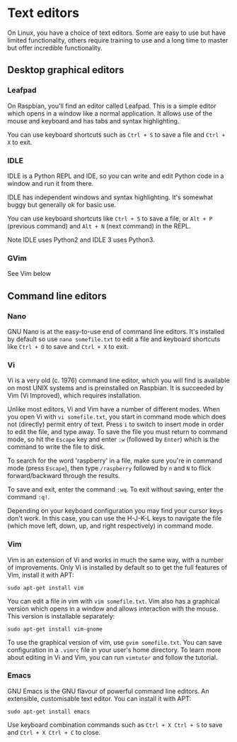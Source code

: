 # Text editors

On Linux, you have a choice of text editors. Some are easy to use but have limited functionality, others require training to use and a long time to master but offer incredible functionality.

## Desktop graphical editors

### Leafpad

On Raspbian, you'll find an editor called Leafpad. This is a simple editor which opens in a window like a normal application. It allows use of the mouse and keyboard and has tabs and syntax highlighting.

You can use keyboard shortcuts such as `Ctrl + S` to save a file and `Ctrl + X` to exit.

### IDLE

IDLE is a Python REPL and IDE, so you can write and edit Python code in a window and run it from there.

IDLE has independent windows and syntax highlighting. It's somewhat buggy but generally ok for basic use.

You can use keyboard shortcuts like `Ctrl + S` to save a file, or `Alt + P` (previous command) and `Alt + N` (next command) in the REPL.

Note IDLE uses Python2 and IDLE 3 uses Python3.

### GVim

See Vim below

## Command line editors

### Nano

GNU Nano is at the easy-to-use end of command line editors. It's installed by default so use `nano somefile.txt` to edit a file and keyboard shortcuts like `Ctrl + O` to save and `Ctrl + X` to exit.

### Vi

Vi is a very old (c. 1976) command line editor, which you will find is available on most UNIX systems and is preinstalled on Raspbian. It is succeeded by Vim (Vi Improved), which requires installation.

Unlike most editors, Vi and Vim have a number of different modes. When you open Vi with `vi somefile.txt`, you start in command mode which does not (directly) permit entry of text. Press `i` to switch to insert mode in order to edit the file, and type away. To save the file you must return to command mode, so hit the `Escape` key and enter `:w` (followed by `Enter`) which is the command to write the file to disk.

To search for the word 'raspberry' in a file, make sure you're in command mode (press `Escape`), then type `/raspberry` followed by `n` and `N` to flick forward/backward through the results.

To save and exit, enter the command `:wq`. To exit without saving, enter the command `:q!`.

Depending on your keyboard configuration you may find your cursor keys don't work. In this case, you can use the H-J-K-L keys to navigate the file (which move left, down, up, and right respectively) in command mode.

### Vim

Vim is an extension of Vi and works in much the same way, with a number of improvements. Only Vi is installed by default so to get the full features of Vim, install it with APT:

```
sudo apt-get install vim
```

You can edit a file in vim with `vim somefile.txt`. Vim also has a graphical version which opens in a window and allows interaction with the mouse. This version is installable separately:

```
sudo apt-get install vim-gnome
```

To use the graphical version of vim, use `gvim somefile.txt`. You can save configuration in a `.vimrc` file in your user's home directory. To learn more about editing in Vi and Vim, you can run `vimtutor` and follow the tutorial.

### Emacs

GNU Emacs is the GNU flavour of powerful command line editors. An extensible, customisable text editor. You can install it with APT:

```
sudo apt-get install emacs
```

Use keyboard combination commands such as `Ctrl + X Ctrl + S` to save and `Ctrl + X Ctrl + C` to close.
